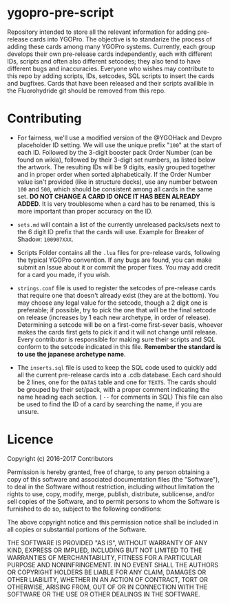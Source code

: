 # ygopro-pre-script 

Repository intended to store all the relevant information for adding pre-release cards into YGOPro. The objective is to standarize the process of adding these cards among many YGOPro systems. Currently, each group develops their own pre-release cards independently, each with different IDs, scripts and often also different setcodes; they also tend to have different bugs and inaccuracies. Everyone who wishes may contribute to this repo by adding scripts, IDs, setcodes, SQL scripts to insert the cards and bugfixes. Cards that have been released and their scripts availible in the Fluorohydride git should be removed from this repo.


# Contributing
* For fairness, we'll use a modified version of the @YGOHack and Devpro placeholder ID setting. We will use the unique prefix "`100`" at the start of each ID. Followed by the 3-digit booster pack Order Number (can be found on wikia), followed by their 3-digit set numbers, as listed below the artwork. The resulting IDs will be 9 digits, easily grouped together and in proper order when sorted alphabetically. If the Order Number value isn't provided (like in structure decks), use any number between `100` and `500`, which should be consistent among all cards in the same set. **DO NOT CHANGE A CARD ID ONCE IT HAS BEEN ALREADY ADDED**. It is very troublesome when a card has to be renamed, this is more important than proper accuracy on the ID.

* `sets.md` will contain a list of the currently unreleased packs/sets next to the 6 digit ID prefix that the cards will use. Example for Breaker of Shadow: `100907XXX`.
 
* Scripts Folder contains all the `.lua` files for pre-release vards, following the typical YGOPro convention. If any bugs are found, you can make submit an Issue about it or commit the proper fixes. You may add credit for a card you made, if you wish.

* `strings.conf` file is used to register the setcodes of pre-release cards that require one that doesn't already exist (they are at the bottom). You may choose any legal value for the setcode, though a 2 digit one is preferable; if possible, try to pick the one that will be the final setcode on release (increases by 1 each new archetype, in order of release). Determining a setcode will be on a first-come first-sever basis, whoever makes the cards first gets to pick it and it will not change until release. Every contributor is responsible for making sure their scripts and SQL conform to the setcode indicated in this file.
**Remember the standard is to use the japanese archetype name**.

* The `inserts.sql` file is used to keep the SQL code used to quickly add all the current pre-release cards into a .cdb database. Each card should be 2 lines, one for the `DATAS` table and one for `TEXTS`. The cards should be grouped by their set/pack, with a proper comment indicating the name heading each section. ( `--` for comments in SQL) This file can also be used to find the ID of a card by searching the name, if you are unsure.


# Licence

Copyright (c) 2016-2017 Contributors

Permission is hereby granted, free of charge, to any person obtaining a copy of this software and associated documentation files (the "Software"), to deal in the Software without restriction, including without limitation the rights to use, copy, modify, merge, publish, distribute, sublicense, and/or sell copies of the Software, and to permit persons to whom the Software is furnished to do so, subject to the following conditions:

The above copyright notice and this permission notice shall be included in all copies or substantial portions of the Software.

THE SOFTWARE IS PROVIDED "AS IS", WITHOUT WARRANTY OF ANY KIND, EXPRESS OR IMPLIED, INCLUDING BUT NOT LIMITED TO THE WARRANTIES OF MERCHANTABILITY, FITNESS FOR A PARTICULAR PURPOSE AND NONINFRINGEMENT. IN NO EVENT SHALL THE AUTHORS OR COPYRIGHT HOLDERS BE LIABLE FOR ANY CLAIM, DAMAGES OR OTHER LIABILITY, WHETHER IN AN ACTION OF CONTRACT, TORT OR OTHERWISE, ARISING FROM, OUT OF OR IN CONNECTION WITH THE SOFTWARE OR THE USE OR OTHER DEALINGS IN THE SOFTWARE.

